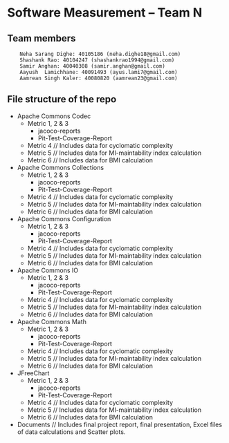 # Software Measurement – Team N

## Team members

        Neha Sarang Dighe: 40105186 (neha.dighe18@gmail.com)
        Shashank Rao: 40104247 (shashankrao1994@gmail.com)
        Samir Anghan: 40040308 (samir.anghan@gmail.com)
        Aayush  Lamichhane: 40091493 (ayus.lami7@gmail.com)
        Aamrean Singh Kaler: 40080820 (aamrean23@gmail.com)

## File structure of the repo

+ Apache Commons Codec 
  + Metric 1, 2 & 3
    + jacoco-reports
    + Pit-Test-Coverage-Report
  + Metric 4  // Includes data for cyclomatic complexity
  + Metric 5  // Includes data for MI-maintability index calculation
  + Metric 6  // Includes data for BMI calculation
+ Apache Commons Collections
  + Metric 1, 2 & 3
    + jacoco-reports
    + Pit-Test-Coverage-Report
  + Metric 4  // Includes data for cyclomatic complexity
  + Metric 5  // Includes data for MI-maintability index calculation
  + Metric 6  // Includes data for BMI calculation
+ Apache Commons Configuration
  + Metric 1, 2 & 3
     + jacoco-reports
     + Pit-Test-Coverage-Report
  + Metric 4  // Includes data for cyclomatic complexity
  + Metric 5  // Includes data for MI-maintability index calculation
  + Metric 6  // Includes data for BMI calculation
+ Apache Commons IO
   + Metric 1, 2 & 3
     + jacoco-reports
     + Pit-Test-Coverage-Report
  + Metric 4  // Includes data for cyclomatic complexity
  + Metric 5  // Includes data for MI-maintability index calculation
  + Metric 6  // Includes data for BMI calculation
+ Apache Commons Math
   + Metric 1, 2 & 3
     + jacoco-reports
     + Pit-Test-Coverage-Report
  + Metric 4  // Includes data for cyclomatic complexity
  + Metric 5  // Includes data for MI-maintability index calculation
  + Metric 6  // Includes data for BMI calculation
+ JFreeChart
   + Metric 1, 2 & 3
     + jacoco-reports
     + Pit-Test-Coverage-Report
  + Metric 4  // Includes data for cyclomatic complexity
  + Metric 5  // Includes data for MI-maintability index calculation
  + Metric 6  // Includes data for BMI calculation
+ Documents // Includes final project report, final presentation, Excel files of data calculations and Scatter plots.






